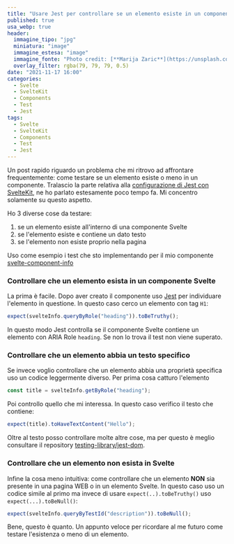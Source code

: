 ```yaml
---
title: "Usare Jest per controllare se un elemento esiste in un componente Svelte"
published: true
usa_webp: true
header:
  immagine_tipo: "jpg"
  miniatura: "image"
  immagine_estesa: "image"
  immagine_fonte: "Photo credit: [**Marija Zaric**](https://unsplash.com/@simplicity)"
  overlay_filter: rgba(79, 79, 79, 0.5)
date: "2021-11-17 16:00"
categories:
  - Svelte
  - SvelteKit
  - Components
  - Test
  - Jest
tags:
  - Svelte
  - SvelteKit
  - Components
  - Test
  - Jest
---
```


Un post rapido riguardo un problema che mi ritrovo ad affrontare frequentemente: come testare se un elemento esiste o meno in un componente. Tralascio la parte relativa alla [configurazione di Jest con SvelteKit](https://el3um4s.medium.com/how-to-test-sveltekit-app-with-jest-848afa8edbc7), ne ho parlato estesamente poco tempo fa. Mi concentro solamente su questo aspetto.

Ho 3 diverse cose da testare:

1. se un elemento esiste all'interno di una componente Svelte
2. se l'elemento esiste e contiene un dato testo
3. se l'elemento non esiste proprio nella pagina

Uso come esempio i test che sto implementando per il mio componente [svelte-component-info](https://github.com/el3um4s/svelte-component-info)

<script src="https://gist.github.com/el3um4s/02270e9b4459ee81291964fae9216fd8.js"></script>

### Controllare che un elemento esista in un componente Svelte

La prima è facile. Dopo aver creato il componente uso [Jest](https://jestjs.io/) per individuare l'elemento in questione. In questo caso cerco un elemento con tag `H1`:

```ts
expect(svelteInfo.queryByRole("heading")).toBeTruthy();
```

In questo modo Jest controlla se il componente Svelte contiene un elemento con ARIA Role `heading`. Se non lo trova il test non viene superato.

### Controllare che un elemento abbia un testo specifico

Se invece voglio controllare che un elemento abbia una proprietà specifica uso un codice leggermente diverso. Per prima cosa catturo l'elemento

```ts
const title = svelteInfo.getByRole("heading");
```

Poi controllo quello che mi interessa. In questo caso verifico il testo che contiene:

```ts
expect(title).toHaveTextContent("Hello");
```

Oltre al testo posso controllare molte altre cose, ma per questo è meglio consultare il repository [testing-library/jest-dom](https://github.com/testing-library/jest-dom).

### Controllare che un elemento non esista in Svelte

Infine la cosa meno intuitiva: come controllare che un elemento **NON** sia presente in una pagina WEB o in un elemento Svelte. In questo caso uso un codice simile al primo ma invece di usare `expect(..).toBeTruthy()` uso `expect(...).toBeNull()`:

```ts
expect(svelteInfo.queryByTestId("description")).toBeNull();
```

Bene, questo è quanto. Un appunto veloce per ricordare al me futuro come testare l'esistenza o meno di un elemento.
